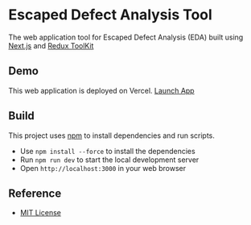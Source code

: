 # Escaped Defect Analysis Tool
The web application tool for Escaped Defect Analysis (EDA) built using [Next.js](https://nextjs.org/) and [Redux ToolKit](https://redux-toolkit.js.org/)

## Demo
This web application is deployed on Vercel.
[Launch App](https://eda-tool.vercel.app/)

## Build
This project uses [npm](https://npm.io/) to install dependencies and run scripts.
- Use `npm install --force` to install the dependencies
- Run `npm run dev` to start the local development server
- Open `http://localhost:3000` in your web browser

## Reference
- [MIT License](./LICENSE)